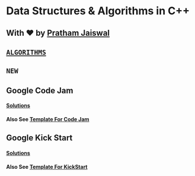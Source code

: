 # Data Structures & Algorithms in C++

## With ♥ by [Pratham Jaiswal](https://linkedin.com/in/pr47h4m)

## [``` ALGORITHMS ```](./Algorithms/README.md)

## ``` NEW ```
## Google Code Jam
#### [Solutions](./Google-CodeJam)
#### Also See [Template For Code Jam](./Google-CodeJam/template.cpp)
## Google Kick Start
#### [Solutions](./Google-KickStart)
#### Also See [Template For KickStart](./Google-KickStart/template.cpp)
